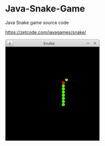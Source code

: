 # Java-Snake-Game
Java Snake game source code

https://zetcode.com/javagames/snake/  

![Snake game screenshot](snake.png)

